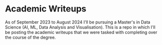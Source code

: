 # Academic Writeups

As of September 2023 to August 2024 I'll be pursuing a Master's in Data Science (AI, ML, Data Analysis and Visualisation). This is a repo in which I'll be posting the academic writeups that we were tasked with completing over the course of the degree.
